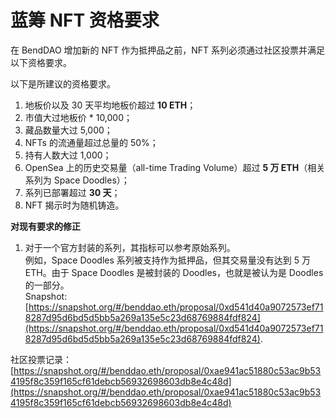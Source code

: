 # 蓝筹 NFT 资格要求

在 BendDAO 增加新的 NFT 作为抵押品之前，NFT 系列必须通过社区投票并满足以下资格要求。&#x20;

以下是所建议的资格要求。

1. 地板价以及 30 天平均地板价超过 **10 ETH**；
2. 市值大过地板价 \* 10,000；
3. 藏品数量大过 5,000；
4. NFTs 的流通量超过总量的 50%；
5. 持有人数大过 1,000；
6. OpenSea 上的历史交易量（all-time Trading Volume）超过 **5 万 ETH**（相关系列为 Space Doodles）；
7. 系列已部署超过 **30 天**；
8. NFT 揭示时为随机铸造。

**对现有要求的修正**

1. 对于一个官方封装的系列，其指标可以参考原始系列。\
   例如，Space Doodles 系列被支持作为抵押品，但其交易量没有达到 5 万 ETH。由于 Space Doodles 是被封装的 Doodles，也就是被认为是 Doodles 的一部分。\
   Snapshot: [https://snapshot.org/#/benddao.eth/proposal/0xd541d40a9072573ef718287d95d6bd5d5bb5a269a135e5c23d68769884fdf824](https://snapshot.org/#/benddao.eth/proposal/0xd541d40a9072573ef718287d95d6bd5d5bb5a269a135e5c23d68769884fdf824).

社区投票记录：[https://snapshot.org/#/benddao.eth/proposal/0xae941ac51880c53ac9b534195f8c359f165cf61debcb56932698603db8e4c48d](https://snapshot.org/#/benddao.eth/proposal/0xae941ac51880c53ac9b534195f8c359f165cf61debcb56932698603db8e4c48d)
